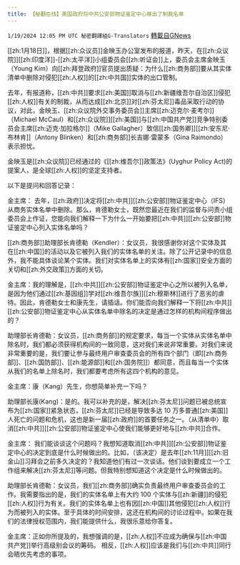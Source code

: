 ```yaml
---
title: 【秘翻在线】美国政府将中共公安部物证鉴定中心移出了制裁名单
---
```

`1/19/2024 12:05 PM UTC 秘密翻譯組G-Translators` [轉載自GNews](https://gnews.org/articles/2235393)

[[zh:1月18日]]，根据[[zh:众议员]]金映玉办公室发布的报道，昨天，在[[zh:众议院]][[zh:印度洋]]-[[zh:太平洋]]小组委员会[[zh:听证会]]上，委员会主席金映玉（Young Kim）向[[zh:拜登政府]]官员提出质疑：为什么[[zh:商务部]]要从其实体清单中删除对侵犯[[zh:人权]]的[[zh:中共国]]实体的出口管制。

去年，有报道称，[[zh:中共]]要求[[zh:美国]]取消与[[zh:新疆维吾尔自治区]]侵犯[[zh:人权]]有关的制裁，从而达成[[zh:北京]]对[[zh:芬太尼]]毒品采取行动的协议，对此，金映玉、[[zh:众议院外交事务委员会]]主席[[zh:迈克尔·麦考尔]]（Michael McCaul）和[[zh:众议院]][[zh:美国]]与[[zh:中国共产党]]竞争特别委员会主席[[zh:迈克·加拉格尔]]（Mike Gallagher）致信[[zh:国务卿]][[zh:安东尼·布林肯]]（Antony Blinken）和[[zh:商务部]]长吉娜·雷蒙多（Gina Raimondo）表示担忧。

金映玉是[[zh:众议院]]已经通过的《[[zh:维吾尔]]政策法》(Uyghur Policy Act)的提案人，是全球[[zh:人权]]的坚定支持者。

以下是提问和回答记录：

金主席： 去年，[[zh:政府]]决定将[[zh:中共]][[zh:公安部]]物证鉴定中心（IFS）从商务实体名单中删除。那么，肯德勒女士，既然您最近在我们的监督与问责小组委员会上作证，您能向我们解释一下为什么一开始要把[[zh:中共]][[zh:公安部]]物证鉴定中心列入实体名单吗？

[[zh:商务部]]助理部长肯德勒（Kendler）：女议员，我很感谢你对这个实体及其在[[zh:中国]]的活动以及它被列入我们的实体名单的关注。除了公开记录中的信息外，我不能具体谈论某个实体。我们对实体名单上的实体有[[zh:国家]]安全方面的关切和[[zh:外交政策]]方面的关切。

金主席：我的理解是，[[zh:中共]][[zh:公安部]]物证鉴定中心之所以被列入名单，是因为他们通过[[zh:基因组]]学对[[zh:维吾尔族]][[zh:穆斯林]]进行了恶劣的虐待。因此，肯德勒女士和康先生，请插话。你们能否向我们解释一下将[[zh:中共]][[zh:公安部]]物证鉴定中心从实体名单中除名的决定是通过怎样的机构间程序做出的？

助理部长肯德勒：女议员，[[zh:商务部]]的规定要求，每当一个实体从实体名单中除名时，我们都必须获得机构间的一致同意，这对我们来说非常重要。对我们来说非常重要的是，我们要让参与最终用户审查委员会的所有四个部门（即[[zh:商务部]]、[[zh:国防部]]、[[zh:能源部]]和[[zh:国务院]]）都同意，而且每当一个实体从我们的名单上除名时，我们都要考虑所有这四个机构的意见。

金主席：康（Kang）先生，你想简单补充一下吗？

助理部长康(Kang)：是的。我可以补充的是，解决[[zh:芬太尼]]问题已被总统宣布为[[zh:国家]]紧急状态，[[zh:芬太尼]]已经是导致多达 10 万多普通[[zh:美国]]人死亡的问题和危机，这也是新一届[[zh:政府]]的首要任务之一。（从清单中）取消[[zh:中共]][[zh:公安部]]物证鉴定中心使我们能够更好地与[[zh:中共]]合作。

金主席： 我们能谈谈这个问题吗？我想知道取消[[zh:中共]][[zh:公安部]]物证鉴定中心的决定到底是什么时候做出的。比如，（该决定）是去年[[zh:11月]][[zh:旧金山]]习拜会之前多久决定的？我知道他们有过一次谈话。他们谈到要成立一个工作组来解决[[zh:芬太尼]]等问题。但我特别想知道这个决定是什么时候做出的。

助理部长肯德勒：女议员，我们[[zh:商务部]]确实负责最终用户审查委员会的工作。我需要指出的是，我们的实体名单上有大约 100 个实体与[[zh:新疆]]的侵犯[[zh:人权]]行为有关。我们的实体名单上也有因[[zh:中国]]其他侵犯[[zh:人权]]行为而被列入的实体。至于具体的时间安排，这还在机构间的讨论过程中。如果在我们的法律授权范围内，我们能提供什么，我很乐意给你答复。

金主席：正如你所提及的，我想强调的是，[[zh:人权]]不应成为确保与[[zh:中国共产党]]举行高级别会议的筹码。 相反，[[zh:人权]]应该是我们与[[zh:中共]]同行会晤优先考虑的事项。
